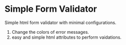 # Simple Form Validator


Simple html form validator with minimal configurations.

   1. Change the colors of error messages.
   2. easy and simple html attributes to perform vaidations.
